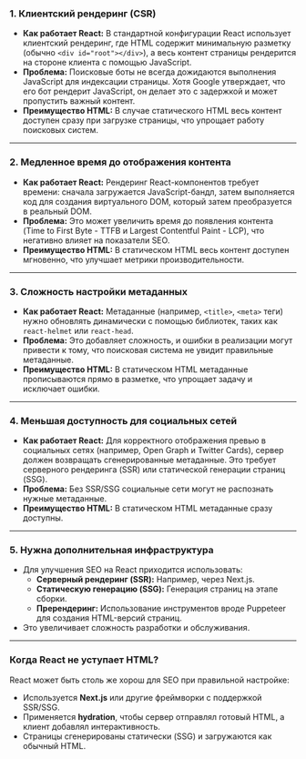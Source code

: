 ### 1. **Клиентский рендеринг (CSR)**

- **Как работает React:** В стандартной конфигурации React использует клиентский рендеринг, где HTML содержит минимальную разметку (обычно `<div id="root"></div>`), а весь контент страницы рендерится на стороне клиента с помощью JavaScript.
- **Проблема:** Поисковые боты не всегда дожидаются выполнения JavaScript для индексации страницы. Хотя Google утверждает, что его бот рендерит JavaScript, он делает это с задержкой и может пропустить важный контент.
- **Преимущество HTML:** В случае статического HTML весь контент доступен сразу при загрузке страницы, что упрощает работу поисковых систем.

---

### 2. **Медленное время до отображения контента**

- **Как работает React:** Рендеринг React-компонентов требует времени: сначала загружается JavaScript-бандл, затем выполняется код для создания виртуального DOM, который затем преобразуется в реальный DOM.
- **Проблема:** Это может увеличить время до появления контента (Time to First Byte - TTFB и Largest Contentful Paint - LCP), что негативно влияет на показатели SEO.
- **Преимущество HTML:** В статическом HTML весь контент доступен мгновенно, что улучшает метрики производительности.

---

### 3. **Сложность настройки метаданных**

- **Как работает React:** Метаданные (например, `<title>`, `<meta>` теги) нужно обновлять динамически с помощью библиотек, таких как `react-helmet` или `react-head`.
- **Проблема:** Это добавляет сложность, и ошибки в реализации могут привести к тому, что поисковая система не увидит правильные метаданные.
- **Преимущество HTML:** В статическом HTML метаданные прописываются прямо в разметке, что упрощает задачу и исключает ошибки.

---

### 4. **Меньшая доступность для социальных сетей**

- **Как работает React:** Для корректного отображения превью в социальных сетях (например, Open Graph и Twitter Cards), сервер должен возвращать сгенерированные метаданные. Это требует серверного рендеринга (SSR) или статической генерации страниц (SSG).
- **Проблема:** Без SSR/SSG социальные сети могут не распознать нужные метаданные.
- **Преимущество HTML:** В статическом HTML метаданные сразу доступны.

---

### 5. **Нужна дополнительная инфраструктура**

- Для улучшения SEO на React приходится использовать:
    - **Серверный рендеринг (SSR):** Например, через Next.js.
    - **Статическую генерацию (SSG):** Генерация страниц на этапе сборки.
    - **Пререндеринг:** Использование инструментов вроде Puppeteer для создания HTML-версий страниц.
- Это увеличивает сложность разработки и обслуживания.

---

### Когда React не уступает HTML?

React может быть столь же хорош для SEO при правильной настройке:

- Используется **Next.js** или другие фреймворки с поддержкой SSR/SSG.
- Применяется **hydration**, чтобы сервер отправлял готовый HTML, а клиент добавлял интерактивность.
- Страницы сгенерированы статически (SSG) и загружаются как обычный HTML.